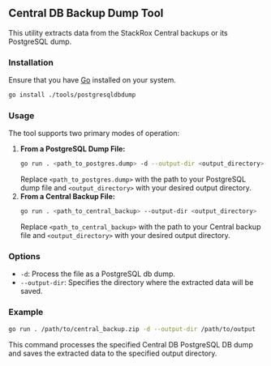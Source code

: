 ## Central DB Backup Dump Tool
This utility extracts data from the StackRox Central backups or its PostgreSQL dump.

### Installation
Ensure that you have [Go](https://golang.org/doc/install) installed on your system.
   ```bash
   go install ./tools/postgresqldbdump
   ```

### Usage
The tool supports two primary modes of operation:
1. **From a PostgreSQL Dump File:**
   ```bash
   go run . <path_to_postgres.dump> -d --output-dir <output_directory>
   ```
   Replace `<path_to_postgres.dump>` with the path to your PostgreSQL dump file and `<output_directory>` with your desired output directory.
2. **From a Central Backup File:**
   ```bash
   go run . <path_to_central_backup> --output-dir <output_directory>
   ```
   Replace `<path_to_central_backup>` with the path to your Central backup file and `<output_directory>` with your desired output directory.

### Options
- `-d`: Process the file as a PostgreSQL db dump.
- `--output-dir`: Specifies the directory where the extracted data will be saved.

### Example
```bash
go run . /path/to/central_backup.zip -d --output-dir /path/to/output
```
This command processes the specified Central DB PostgreSQL DB dump and saves the extracted data to the specified output directory.


